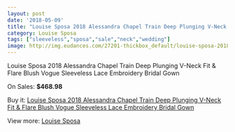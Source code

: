 ```yaml
---
layout: post
date: '2018-05-09'
title: "Louise Sposa 2018 Alessandra Chapel Train Deep Plunging V-Neck Fit & Flare Blush Vogue Sleeveless Lace Embroidery Bridal Gown"
category: Louise Sposa
tags: ["sleeveless","sposa","sale","neck","wedding"]
image: http://img.eudances.com/27201-thickbox_default/louise-sposa-2018-alessandra-chapel-train-deep-plunging-v-neck-fit-flare-blush-vogue-sleeveless-lace-embroidery-bridal-gown.jpg
---
```

Louise Sposa 2018 Alessandra Chapel Train Deep Plunging V-Neck Fit & Flare Blush Vogue Sleeveless Lace Embroidery Bridal Gown

On Sales: **$468.98**
<a href="https://www.eudances.com/en/louise-sposa/9108-louise-sposa-2018-alessandra-chapel-train-deep-plunging-v-neck-fit-flare-blush-vogue-sleeveless-lace-embroidery-bridal-gown.html"><amp-img layout="responsive" width="600" height="600" src="//img.eudances.com/27201-thickbox_default/louise-sposa-2018-alessandra-chapel-train-deep-plunging-v-neck-fit-flare-blush-vogue-sleeveless-lace-embroidery-bridal-gown.jpg" alt="Louise Sposa 2018 Alessandra Chapel Train Deep Plunging V-Neck Fit & Flare Blush Vogue Sleeveless Lace Embroidery Bridal Gown 0" /></a>
<a href="https://www.eudances.com/en/louise-sposa/9108-louise-sposa-2018-alessandra-chapel-train-deep-plunging-v-neck-fit-flare-blush-vogue-sleeveless-lace-embroidery-bridal-gown.html"><amp-img layout="responsive" width="600" height="600" src="//img.eudances.com/27204-thickbox_default/louise-sposa-2018-alessandra-chapel-train-deep-plunging-v-neck-fit-flare-blush-vogue-sleeveless-lace-embroidery-bridal-gown.jpg" alt="Louise Sposa 2018 Alessandra Chapel Train Deep Plunging V-Neck Fit & Flare Blush Vogue Sleeveless Lace Embroidery Bridal Gown 1" /></a>
<a href="https://www.eudances.com/en/louise-sposa/9108-louise-sposa-2018-alessandra-chapel-train-deep-plunging-v-neck-fit-flare-blush-vogue-sleeveless-lace-embroidery-bridal-gown.html"><amp-img layout="responsive" width="600" height="600" src="//img.eudances.com/27203-thickbox_default/louise-sposa-2018-alessandra-chapel-train-deep-plunging-v-neck-fit-flare-blush-vogue-sleeveless-lace-embroidery-bridal-gown.jpg" alt="Louise Sposa 2018 Alessandra Chapel Train Deep Plunging V-Neck Fit & Flare Blush Vogue Sleeveless Lace Embroidery Bridal Gown 2" /></a>
<a href="https://www.eudances.com/en/louise-sposa/9108-louise-sposa-2018-alessandra-chapel-train-deep-plunging-v-neck-fit-flare-blush-vogue-sleeveless-lace-embroidery-bridal-gown.html"><amp-img layout="responsive" width="600" height="600" src="//img.eudances.com/27202-thickbox_default/louise-sposa-2018-alessandra-chapel-train-deep-plunging-v-neck-fit-flare-blush-vogue-sleeveless-lace-embroidery-bridal-gown.jpg" alt="Louise Sposa 2018 Alessandra Chapel Train Deep Plunging V-Neck Fit & Flare Blush Vogue Sleeveless Lace Embroidery Bridal Gown 3" /></a>

Buy it: [Louise Sposa 2018 Alessandra Chapel Train Deep Plunging V-Neck Fit & Flare Blush Vogue Sleeveless Lace Embroidery Bridal Gown](https://www.eudances.com/en/louise-sposa/9108-louise-sposa-2018-alessandra-chapel-train-deep-plunging-v-neck-fit-flare-blush-vogue-sleeveless-lace-embroidery-bridal-gown.html "Louise Sposa 2018 Alessandra Chapel Train Deep Plunging V-Neck Fit & Flare Blush Vogue Sleeveless Lace Embroidery Bridal Gown")

View more: [Louise Sposa](https://www.eudances.com/en/136-louise-sposa "Louise Sposa")